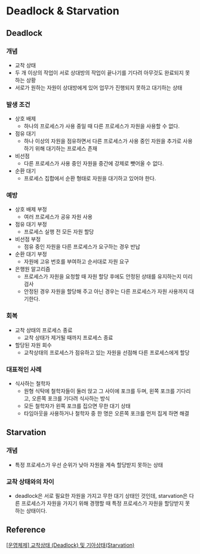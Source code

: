 # Deadlock & Starvation

## Deadlock

### 개념

- 교착 상태
- 두 개 이상의 작업이 서로 상대방의 작업이 끝나기를 기다려 아무것도 완료되지 못하는 상황
- 서로가 원하는 자원이 상대방에게 있어 업무가 진행되지 못하고 대기하는 상태

### 발생 조건

- 상호 배제
    - 하나의 프로세스가 사용 중일 때 다른 프로세스가 자원을 사용할 수 없다.
- 점유 대기
    - 하나 이상의 자원을 점유하면서 다른 프로세스가 사용 중인 자원을 추가로 사용하기 위해 대기하는 프로세스 존재
- 비선점
    - 다른 프로세스가 사용 중인 자원을 중간에 강제로 뺏어올 수 없다.
- 순환 대기
    - 프로세스 집합에서 순환 형태로 자원을 대기하고 있어야 한다.

### 예방

- 상호 배제 부정
    - 여러 프로세스가 공유 자원 사용
- 점유 대기 부정
    - 프로세스 실행 전 모든 자원 할당
- 비선점 부정
    - 점유 중인 자원을 다른 프로세스가 요구하는 경우 반납
- 순환 대기 부정
    - 자원에 고유 번호를 부여하고 순서대로 자원 요구
- 은행원 알고리즘
    - 프로세스가 자원을 요청할 때 자원 할당 후에도 안정된 상태를 유지하는지 미리 검사
    - 안정된 경우 자원을 할당해 주고 아닌 경우는 다른 프로세스가 자원 사용까지 대기한다.

### 회복

- 교착 상태의 프로세스 종료
    - 교착 상태가 제거될 때까지 프로세스 종료
- 할당된 자원 회수
    - 교착상태의 프로세스가 점유하고 있는 자원을 선점해 다른 프로세스에게 할당

### 대표적인 사례

- 식사하는 철학자
    - 원형 식탁에 철학자들이 둘러 앉고 그 사이에 포크를 두며, 왼쪽 포크를 기다리고, 오른쪽 포크를 기다려 식사하는 방식
    - 모든 철학자가 왼쪽 포크를 집으면 무한 대기 상태
    - 타임아웃을 사용하거나 철학자 중 한 명은 오른쪽 포크를 먼저 집게 하면 해결

## Starvation

### 개념

- 특정 프로세스가 우선 순위가 낮아 자원을 계속 할당받지 못하는 상태

### 교착 상태와의 차이

- deadlock은 서로 필요한 자원을 가지고 무한 대기 상태인 것인데, starvation은 다른 프로세스가 자원을 가지기 위해 경쟁할 때 특정 프로세스가 자원을 할당받지 못하는 상태이다.

## Reference

[[운영체제] 교착상태 (Deadlock) 및 기아상태(Starvation)](https://excited-hyun.tistory.com/121)